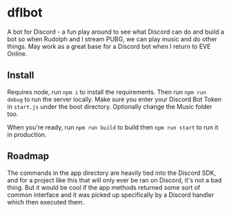 # dflbot

A bot for Discord - a fun play around to see what Discord can do and build a bot so when Rudolph and I stream PUBG, we can play music and do other things. May work as a great base for a Discord bot when I return to EVE Online.

## Install

Requires node, run `npm i` to install the requirements. Then run `npm run debug` to run the server locally. Make sure you enter your Discord Bot Token in `start.js` under the boot directory. Optionally change the Music folder too.

When you're ready, run `npm run build` to build then `npm run start` to run it in production.

## Roadmap

The commands in the app directory are heavily tied into the Discord SDK, and for a project like this that will only ever be ran on Discord, it's not a bad thing. But it would be cool if the app methods returned some sort of common interface and it was picked up specifically by a Discord handler which then executed them.
